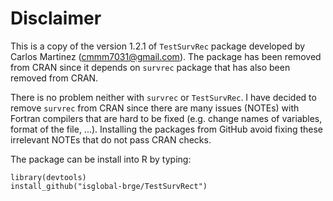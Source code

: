 # Disclaimer
This is a copy of the version 1.2.1 of `TestSurvRec` package developed by Carlos Martinez (cmmm7031@gmail.com). 
The package has been removed from CRAN since it depends on `survrec` package that has also been removed from CRAN. 

There is no problem neither with `survrec` or `TestSurvRec`. I have decided to remove `survrec` from CRAN since there are many issues (NOTEs) with Fortran compilers that are hard to be fixed (e.g. change names of variables, format of the file, ...). Installing the packages from GitHub avoid fixing these irrelevant NOTEs that do not pass CRAN checks. 

The package can be install into R by typing:

```
library(devtools)
install_github("isglobal-brge/TestSurvRect")
```
